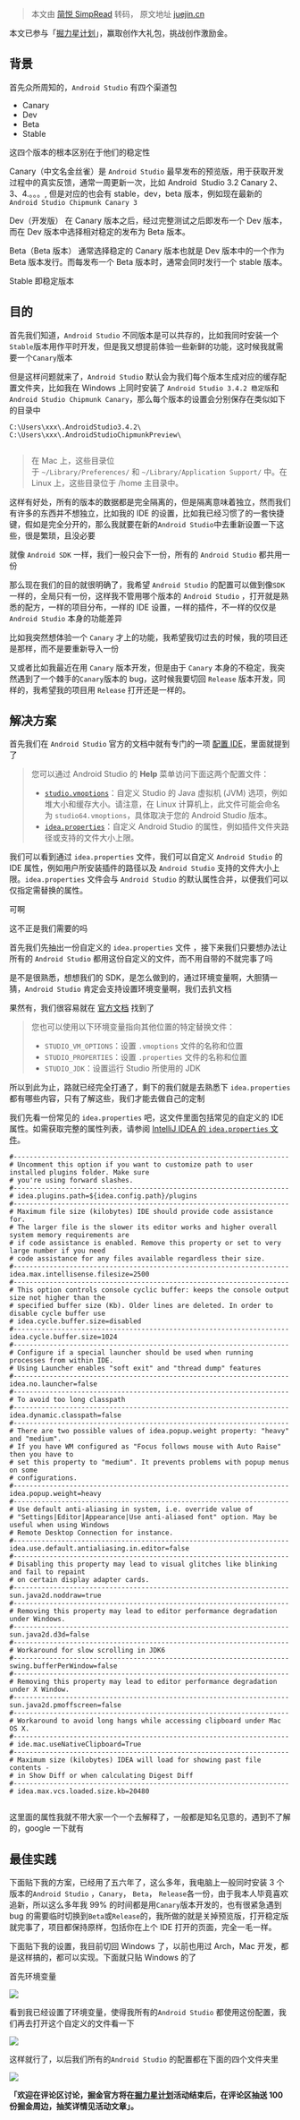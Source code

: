 > 本文由 [简悦 SimpRead](http://ksria.com/simpread/) 转码， 原文地址 [juejin.cn](https://juejin.cn/post/7024527570867585038)

本文已参与「[掘力星计划](https://juejin.cn/post/7012210233804079141/ "https://juejin.cn/post/7012210233804079141/")」，赢取创作大礼包，挑战创作激励金。

背景
--

首先众所周知的，`Android Studio` 有四个渠道包

*   Canary
*   Dev
*   Beta
*   Stable

这四个版本的根本区别在于他们的稳定性

Canary（中文名金丝雀）是 `Android Studio` 最早发布的预览版，用于获取开发过程中的真实反馈，通常一周更新一次，比如 Android  Studio 3.2 Canary 2、3、4.。。。, 但是对应的也会有 stable，dev，beta 版本，例如现在最新的 `Android Studio Chipmunk Canary 3`

Dev（开发版） 在 Canary 版本之后，经过完整测试之后即发布一个 Dev 版本，而在 Dev 版本中选择相对稳定的发布为 Beta 版本。

Beta（Beta 版本） 通常选择稳定的 Canary 版本也就是 Dev 版本中的一个作为 Beta 版本发行。而每发布一个 Beta 版本时，通常会同时发行一个 stable 版本。

Stable 即稳定版本

目的
--

首先我们知道，`Android Studio` 不同版本是可以共存的，比如我同时安装一个`Stable`版本用作平时开发，但是我又想提前体验一些新鲜的功能，这时候我就需要一个`Canary`版本

但是这样问题就来了，`Android Studio` 默认会为我们每个版本生成对应的缓存配置文件夹，比如我在 Windows 上同时安装了 `Android Studio 3.4.2 稳定版`和 `Android Studio Chipmunk Canary`，那么每个版本的设置会分别保存在类似如下的目录中

```
C:\Users\xxx\.AndroidStudio3.4.2\
C:\Users\xxx\.AndroidStudioChipmunkPreview\


```

> 在 Mac 上，这些目录位于 `~/Library/Preferences/` 和 `~/Library/Application Support/` 中。在 Linux 上，这些目录位于 /home 主目录中。

这样有好处，所有的版本的数据都是完全隔离的，但是隔离意味着独立，然而我们有许多的东西并不想独立，比如我的 IDE 的设置，比如我已经习惯了的一套快捷键，假如是完全分开的，那么我就要在新的`Android Studio`中去重新设置一下这些，很是繁琐，且没必要

就像 `Android SDK` 一样，我们一般只会下一份，所有的 `Android Studio` 都共用一份

那么现在我们的目的就很明确了，我希望 `Android Studio` 的配置可以做到像`SDK`一样的，全局只有一份，这样我不管用哪个版本的 `Android Studio` ，打开就是熟悉的配方，一样的项目分布，一样的 IDE 设置，一样的插件，不一样的仅仅是 `Android Studio` 本身的功能差异

比如我突然想体验一个 `Canary` 才上的功能，我希望我切过去的时候，我的项目还是那样，而不是要重新导入一份

又或者比如我最近在用 `Canary` 版本开发，但是由于 `Canary` 本身的不稳定，我突然遇到了一个棘手的`Canary`版本的 bug，这时候我要切回 `Release` 版本开发，同样的，我希望我的项目用 `Release` 打开还是一样的。

解决方案
----

首先我们在 `Android Studio` 官方的文档中就有专门的一项 [配置 IDE](https://link.juejin.cn?target=https%3A%2F%2Fdeveloper.android.com%2Fstudio%2Fintro%2Fstudio-config%3Fhl%3Dzh-cn "https://developer.android.com/studio/intro/studio-config?hl=zh-cn")，里面就提到了

> 您可以通过 Android Studio 的 **Help** 菜单访问下面这两个配置文件：
> 
> *   [`studio.vmoptions`](https://link.juejin.cn?target=https%3A%2F%2Fdeveloper.android.com%2Fstudio%2Fintro%2Fstudio-config%3Fhl%3Dzh-cn%23customize_vm "https://developer.android.com/studio/intro/studio-config?hl=zh-cn#customize_vm")：自定义 Studio 的 Java 虚拟机 (JVM) 选项，例如堆大小和缓存大小。请注意，在 Linux 计算机上，此文件可能会命名为 `studio64.vmoptions`，具体取决于您的 Android Studio 版本。
> *   [`idea.properties`](https://link.juejin.cn?target=https%3A%2F%2Fdeveloper.android.com%2Fstudio%2Fintro%2Fstudio-config%3Fhl%3Dzh-cn%23customize_ide "https://developer.android.com/studio/intro/studio-config?hl=zh-cn#customize_ide")：自定义 Android Studio 的属性，例如插件文件夹路径或支持的文件大小上限。

我们可以看到通过 `idea.properties` 文件，我们可以自定义 `Android Studio` 的 IDE 属性，例如用户所安装插件的路径以及 `Android Studio` 支持的文件大小上限。`idea.properties` 文件会与 `Android Studio` 的默认属性合并，以便我们可以仅指定需替换的属性。

可啊

这不正是我们需要的吗

首先我们先抽出一份自定义的 `idea.properties` 文件 ，接下来我们只要想办法让所有的 `Android Studio` 都用这份自定义的文件，而不用自带的不就完事了吗

是不是很熟悉，想想我们的 SDK，是怎么做到的，通过环境变量啊，大胆猜一猜，`Android Studio` 肯定会支持设置环境变量啊，我们去扒文档

果然有，我们很容易就在 [官方文档](https://link.juejin.cn?target=https%3A%2F%2Fdeveloper.android.com%2Fstudio%2Fintro%2Fstudio-config%3Fhl%3Dzh-cn%23file_location "https://developer.android.com/studio/intro/studio-config?hl=zh-cn#file_location") 找到了

> 您也可以使用以下环境变量指向其他位置的特定替换文件：
> 
> *   `STUDIO_VM_OPTIONS`：设置 `.vmoptions` 文件的名称和位置
> *   `STUDIO_PROPERTIES`：设置 `.properties` 文件的名称和位置
> *   `STUDIO_JDK`：设置运行 Studio 所使用的 JDK

所以到此为止，路就已经完全打通了，剩下的我们就是去熟悉下 `idea.properties` 都有哪些内容，只有了解这些，我们才能去做自己的定制

我们先看一份常见的 `idea.properties` 吧，这文件里面包括常见的自定义的 IDE 属性。如需获取完整的属性列表，请参阅 [IntelliJ IDEA 的 `idea.properties` 文件](https://link.juejin.cn?target=https%3A%2F%2Fwww.jetbrains.com%2Fhelp%2Fidea%2F2020.2%2Ffile-idea-properties.html "https://www.jetbrains.com/help/idea/2020.2/file-idea-properties.html")。

```
#---------------------------------------------------------------------
# Uncomment this option if you want to customize path to user installed plugins folder. Make sure
# you're using forward slashes.
#---------------------------------------------------------------------
# idea.plugins.path=${idea.config.path}/plugins
#---------------------------------------------------------------------
# Maximum file size (kilobytes) IDE should provide code assistance for.
# The larger file is the slower its editor works and higher overall system memory requirements are
# if code assistance is enabled. Remove this property or set to very large number if you need
# code assistance for any files available regardless their size.
#---------------------------------------------------------------------
idea.max.intellisense.filesize=2500
#---------------------------------------------------------------------
# This option controls console cyclic buffer: keeps the console output size not higher than the
# specified buffer size (Kb). Older lines are deleted. In order to disable cycle buffer use
# idea.cycle.buffer.size=disabled
#---------------------------------------------------------------------
idea.cycle.buffer.size=1024
#---------------------------------------------------------------------
# Configure if a special launcher should be used when running processes from within IDE.
# Using Launcher enables "soft exit" and "thread dump" features
#---------------------------------------------------------------------
idea.no.launcher=false
#---------------------------------------------------------------------
# To avoid too long classpath
#---------------------------------------------------------------------
idea.dynamic.classpath=false
#---------------------------------------------------------------------
# There are two possible values of idea.popup.weight property: "heavy" and "medium".
# If you have WM configured as "Focus follows mouse with Auto Raise" then you have to
# set this property to "medium". It prevents problems with popup menus on some
# configurations.
#---------------------------------------------------------------------
idea.popup.weight=heavy
#---------------------------------------------------------------------
# Use default anti-aliasing in system, i.e. override value of
# "Settings|Editor|Appearance|Use anti-aliased font" option. May be useful when using Windows
# Remote Desktop Connection for instance.
#---------------------------------------------------------------------
idea.use.default.antialiasing.in.editor=false
#---------------------------------------------------------------------
# Disabling this property may lead to visual glitches like blinking and fail to repaint
# on certain display adapter cards.
#---------------------------------------------------------------------
sun.java2d.noddraw=true
#---------------------------------------------------------------------
# Removing this property may lead to editor performance degradation under Windows.
#---------------------------------------------------------------------
sun.java2d.d3d=false
#---------------------------------------------------------------------
# Workaround for slow scrolling in JDK6
#---------------------------------------------------------------------
swing.bufferPerWindow=false
#---------------------------------------------------------------------
# Removing this property may lead to editor performance degradation under X Window.
#---------------------------------------------------------------------
sun.java2d.pmoffscreen=false
#---------------------------------------------------------------------
# Workaround to avoid long hangs while accessing clipboard under Mac OS X.
#---------------------------------------------------------------------
# ide.mac.useNativeClipboard=True
#---------------------------------------------------------------------
# Maximum size (kilobytes) IDEA will load for showing past file contents -
# in Show Diff or when calculating Digest Diff
#---------------------------------------------------------------------
# idea.max.vcs.loaded.size.kb=20480


```

这里面的属性我就不带大家一个一个去解释了，一般都是知名见意的，遇到不了解的，google 一下就有

最佳实践
----

下面贴下我的方案，已经用了五六年了，这么多年，我电脑上一般同时安装 3 个版本的`Android Studio` ，`Canary`， `Beta`， `Release`各一份，由于我本人毕竟喜欢追新，所以这么多年我 99% 的时间都是用`Canary`版本开发的，也有很紧急遇到 bug 的需要临时切换到`Beta`或`Release`的，我所做的就是关掉预览版，打开稳定版就完事了，项目都保持原样，包括你在上个 IDE 打开的页面，完全一毛一样。

下面贴下我的设置，我目前切回 Windows 了，以前也用过 Arch，Mac 开发，都是这样搞的，都可以实现。下面就只贴 Windows 的了

首先环境变量

![](https://p1-juejin.byteimg.com/tos-cn-i-k3u1fbpfcp/9d880c05b0d241b79a0d258e869e3c55~tplv-k3u1fbpfcp-zoom-in-crop-mark:4536:0:0:0.awebp?)

看到我已经设置了环境变量，使得我所有的`Android Studio` 都使用这份配置，我们再去打开这个自定义的文件看一下

![](https://p1-juejin.byteimg.com/tos-cn-i-k3u1fbpfcp/9ca76867df3944a5ba601816604a4421~tplv-k3u1fbpfcp-zoom-in-crop-mark:4536:0:0:0.awebp?)

这样就行了，以后我们所有的`Android Studio` 的配置都在下面的四个文件夹里

![](https://p3-juejin.byteimg.com/tos-cn-i-k3u1fbpfcp/c71f2fb6f39e455f9abbe7b51bd678ba~tplv-k3u1fbpfcp-zoom-in-crop-mark:4536:0:0:0.awebp?)

**「欢迎在评论区讨论，掘金官方将在[掘力星计划](https://juejin.cn/post/7012210233804079141 "https://juejin.cn/post/7012210233804079141")活动结束后，在评论区抽送 100 份掘金周边，抽奖详情见活动文章」。**